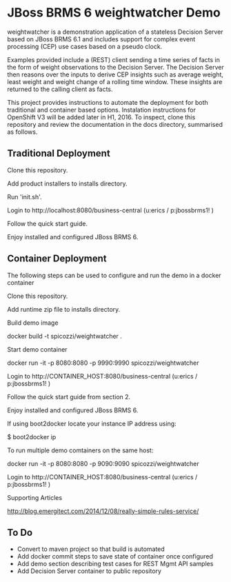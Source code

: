 JBoss BRMS 6 weightwatcher Demo
===============================

weightwatcher is a demonstration application of a stateless Decision Server based on JBoss BRMS 6.1 and includes support for complex event processing (CEP) use cases based on a pseudo clock.  

Examples provided include a (REST) client sending a time series of facts in the form of weight observations to the Decision Server.  The Decision Server then reasons over the inputs to derive CEP insights such as average weight, least weight and weight change of a rolling time window. These insights are returned to the calling client as facts.

This project provides instructions to automate the deployment for both traditional and container based options. Instalation instructions for OpenShift V3 will be added later in H1, 2016.  To inspect, clone this repository and review the documentation in the docs directory, summarised as follows.

Traditional Deployment
-----------------------

Clone this repository.

Add product installers to installs directory.

Run 'init.sh'.

Login to http://localhost:8080/business-central (u:erics / p:jbossbrms1! )

Follow the quick start guide.

Enjoy installed and configured JBoss BRMS 6.

Container Deployment
--------------------

The following steps can be used to configure and run the demo in a docker container

Clone this repository.

Add runtime zip file to installs directory.

Build demo image

docker build -t spicozzi/weightwatcher .

Start demo container

docker run -it -p 8080:8080 -p 9990:9990 spicozzi/weightwatcher

Login to http://CONTAINER_HOST:8080/business-central (u:erics / p:jbossbrms1! )

Follow the quick start guide from section 2.

Enjoy installed and configured JBoss BRMS 6.

If using boot2docker locate your instance IP address using:

$ boot2docker ip

To run multiple demo comtainers on the same host:

docker run -it -p 8080:8080 -p 9090:9090 spicozzi/weightwatcher

Login to http://CONTAINER_HOST:8080/business-central (u:erics / p:jbossbrms1! )

Supporting Articles

http://blog.emergitect.com/2014/12/08/really-simple-rules-service/

To Do
-----

* Convert to maven project so that build is automated
* Add docker commit steps to save state of container once configured
* Add demo section describing test cases for REST Mgmt API samples
* Add Decision Server container to public repository
